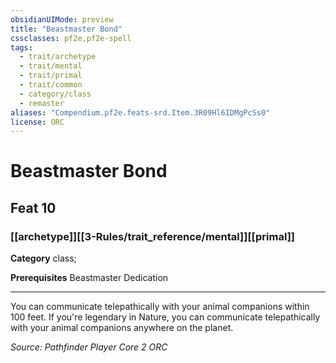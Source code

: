 ```yaml
---
obsidianUIMode: preview
title: "Beastmaster Bond"
cssclasses: pf2e,pf2e-spell
tags:
  - trait/archetype
  - trait/mental
  - trait/primal
  - trait/common
  - category/class
  - remaster
aliases: "Compendium.pf2e.feats-srd.Item.3R09Hl6IDMgPcSs0"
license: ORC
---
```

# Beastmaster Bond
## Feat 10
### [[archetype]][[3-Rules/trait_reference/mental]][[primal]]

**Category** class; 



**Prerequisites** Beastmaster Dedication
* * *
You can communicate telepathically with your animal companions within 100 feet. If you're legendary in Nature, you can communicate telepathically with your animal companions anywhere on the planet.

*Source: Pathfinder Player Core 2*
*ORC*